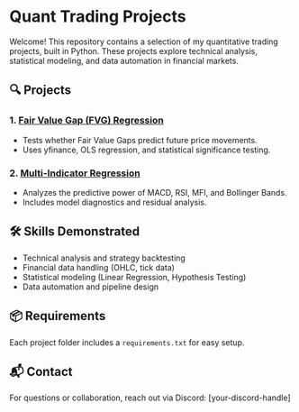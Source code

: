 # Quant Trading Projects

Welcome! This repository contains a selection of my quantitative trading projects, built in Python. These projects explore technical analysis, statistical modeling, and data automation in financial markets.

## 🔍 Projects

### 1. [Fair Value Gap (FVG) Regression](./FVG_Regression/)
- Tests whether Fair Value Gaps predict future price movements.
- Uses yfinance, OLS regression, and statistical significance testing.

### 2. [Multi-Indicator Regression](./Multi_Indicator_Regression/)
- Analyzes the predictive power of MACD, RSI, MFI, and Bollinger Bands.
- Includes model diagnostics and residual analysis.

## 🛠️ Skills Demonstrated
- Technical analysis and strategy backtesting
- Financial data handling (OHLC, tick data)
- Statistical modeling (Linear Regression, Hypothesis Testing)
- Data automation and pipeline design

## 📦 Requirements
Each project folder includes a `requirements.txt` for easy setup.

## 📬 Contact
For questions or collaboration, reach out via Discord: [your-discord-handle]